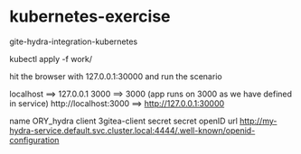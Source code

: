 # kubernetes-exercise

gite-hydra-integration-kubernetes

kubectl apply -f work/

hit the browser with 127.0.0.1:30000 and run the scenario

localhost ==> 127.0.0.1
3000 ==> 3000 (app runs on 3000 as we have defined in service)
http://localhost:3000  ==> http://127.0.0.1:30000

name ORY_hydra
client 3gitea-client
secret secret
openID url http://my-hydra-service.default.svc.cluster.local:4444/.well-known/openid-configuration
